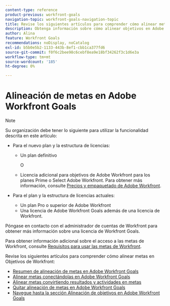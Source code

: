 ```yaml
---
content-type: reference
product-previous: workfront-goals
navigation-topic: workfront-goals-navigation-topic
title: Revise los siguientes artículos para comprender cómo alinear metas en Objetivos de Workfront.
description: Obtenga información sobre cómo alinear objetivos en Adobe Workfront en los siguientes artículos.
author: Alina
feature: Workfront Goals
recommendations: noDisplay, noCatalog
exl-id: b5b0e5b2-1133-443b-8ef1-cbb1ca377fd6
source-git-commit: f0f6c2bee98c6cebf8ea9e18bf34262f3c1d6e3a
workflow-type: tm+mt
source-wordcount: '185'
ht-degree: 0%

---
```


# Alineación de metas en Adobe Workfront Goals

>[!NOTE]
>
>Su organización debe tener lo siguiente para utilizar la funcionalidad descrita en este artículo:
> 
>* Para el nuevo plan y la estructura de licencias:
>    
>   * Un plan definitivo
>        
>     O
>        
>   * Licencia adicional para objetivos de Adobe Workfront para los planes Prime o Select Adobe Workfront.
>       Para obtener más información, consulte [Precios y empaquetado de Adobe Workfront](https://www.workfront.com/plans).
>      
>* Para el plan y la estructura de licencias actuales:
>    
>   * Un plan Pro o superior de Adobe Workfront
>   * Una licencia de Adobe Workfront Goals además de una licencia de Workfront.
>    
>Póngase en contacto con el administrador de cuentas de Workfront para obtener más información sobre una licencia de Workfront Goals.
> 
>Para obtener información adicional sobre el acceso a las metas de Workfront, consulte [Requisitos para usar las metas de Workfront](/help/quicksilver/workfront-goals/goal-management/access-needed-for-wf-goals.md).

Revise los siguientes artículos para comprender cómo alinear metas en Objetivos de Workfront:

* [Resumen de alineación de metas en Adobe Workfront Goals](../../workfront-goals/goal-alignment/goal-alignment-overview.md)
* [Alinear metas conectándolas en Adobe Workfront Goals](../../workfront-goals/goal-alignment/align-goals-by-connecting-them.md)
* [Alinear metas convirtiendo resultados y actividades en metas](../../workfront-goals/goal-alignment/align-goals-by-converting-results-activities.md)
* [Quitar alineación de metas en Adobe Workfront Goals](../../workfront-goals/goal-alignment/remove-goal-alignment.md)
* [Navegue hasta la sección Alineación de objetivos en Adobe Workfront Goals](../../workfront-goals/goal-alignment/navigate-goal-alignment-chart.md)
